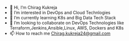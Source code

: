 - 👋 Hi, I’m Chirag Kukreja
- 👀 I’m interested in DevOps and Cloud Technlogies 
- 🌱 I’m currently learning K8s and Big Data Tech Stack
- 💞️ I’m looking to collaborate on DevOps Technologies like Terraform,Jenkins,Ansible,Linux, AWS, Dockers and K8s
- 📫 How to reach me Chirag.kukreja24@gmail.com

<!---
chiragkuk24/chiragkuk24 is a ✨ special ✨ repository because its `README.md` (this file) appears on your GitHub profile.
You can click the Preview link to take a look at your changes.
--->
